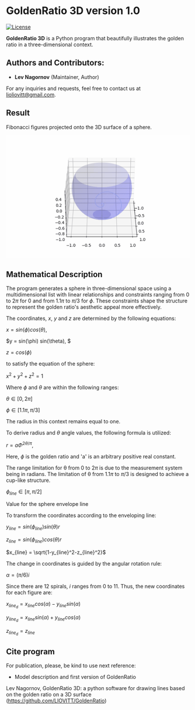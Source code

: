GoldenRatio 3D version 1.0
====================
[![License](https://img.shields.io/badge/License-MIT-red.svg)](https://github.com/LIOVITT/GoldenRatio/blob/main/LICENSE)

**GoldenRatio 3D** is a Python program that beautifully illustrates the golden ratio in a three-dimensional context.

Authors and Contributors:
---
- **Lev Nagornov** (Maintainer, Author)

For any inquiries and requests, feel free to contact us at lioliovitt@gmail.com.

Result
---

Fibonacci figures projected onto the 3D surface of a sphere.

![My Image](https://github.com/LIOVITT/GoldenRatio/blob/main/image.gif)


Mathematical Description
---
The program generates a sphere in three-dimensional space using a multidimensional list with linear relationships and constraints ranging from 0 to $2\pi$ for 0 and from $1.1\pi$ to $\pi/3$ for $\phi$. These constraints shape the structure to represent the golden ratio's aesthetic appeal more effectively.

The coordinates, $x$, $y$ and $z$ are determined by the following equations:


$x = sin(\phi) cos(\theta),$

$y = sin(\phi) sin(\theta), $

$z = cos(\phi)$

to satisfy the equation of the sphere:

$x^2+y^2+z^2 = 1$

Where $\phi$ and $\theta$ are within the following ranges:

$\theta \in [0, 2\pi]$

$\phi \in [1.1 \pi,\pi/3]$

The radius in this context remains equal to one.

To derive radius and $\theta$ angle values, the following formula is utilized:

$r=a\Phi^{2\theta/\pi}$,

Here, $\phi$ is the golden ratio and 'a' is an arbitrary positive real constant.

The range limitation for θ from 0 to $2\pi$ is due to the measurement system being in radians. The limitation of θ from $1.1\pi$ to $\pi/3$ is designed to achieve a cup-like structure.

$\phi_{line} \in [\pi, \pi/2]$

Value for the sphere envelope line


To transform the coordinates according to the enveloping line:

$y_{line} = sin(\phi_{line})sin(\theta)r$

$z_{line} = sin(\phi_{line})cos(\theta)r$

$x_{line} = \sqrt{1-y_{line}^2-z_{line}^2}$


The change in coordinates is guided by the angular rotation rule:

$\alpha = (\pi/6)i$

Since there are 12 spirals, $i$ ranges from 0 to 11. Thus, the new coordinates for each figure are:

$x_{line_{d}} = x_{line}cos(\alpha) - y_{line}sin(\alpha)$

$y_{line_{d}} = x_{line}sin(\alpha) + y_{line}cos(\alpha)$

$z_{line_{d}} = z_{line}$


## Cite program

For publication, please, be kind to use next reference:

- Model description and first version of GoldenRatio

Lev Nagornov,  GoldenRatio 3D: a python software for drawing lines based on the golden ratio on a 3D surface (https://github.com/LIOVITT/GoldenRatio)

